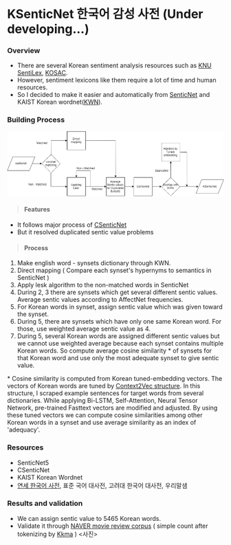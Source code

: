 # KSenticNet 한국어 감성 사전 (Under developing...)

### Overview
- There are several Korean sentiment analysis resources such as [KNU SentiLex](https://github.com/park1200656/KnuSentiLex), [KOSAC](http://word.snu.ac.kr/kosac/).
- However, sentiment lexicons like them require a lot of time and human resources.
- So I decided to make it easier and automatically from [SenticNet](https://sentic.net/) and KAIST Korean wordnet([KWN](http://wordnet.kaist.ac.kr/)).

### Building Process
![KSenticNet Structure](/KsenticNetStructure.png)
> #### Features
- It follows major process of [CSenticNet](https://sentic.net/csenticnet.pdf)
- But it resolved duplicated sentic value problems
> #### Process
1. Make english word - synsets dictionary through KWN.
2. Direct mapping ( Compare each synset's hypernyms to semantics in SenticNet )
3. Apply lesk algorithm to the non-matched words in SenticNet
4. During 2, 3 there are synsets which get several different sentic values. Average sentic values according to AffectNet frequencies.
5. For Korean words in synset, assign sentic value which was given toward the synset.
6. During 5, there are synsets which have only one same Korean word. For those, use weighted average sentic value as 4.
7. During 5, several Korean words are assigned different sentic values but we cannot use weighted average because each synset contains multiple Korean words. So compute average cosine similarity * of synsets for that Korean word and use only the most adequate synset to give sentic value.

\* Cosine similarity is computed from Korean tuned-embedding vectors. The vectors of Korean words are tuned by [Context2Vec structure](https://github.com/SenticNet/context2vec). In this structure, I scraped example sentences for target words from several dictionaries. While applying Bi-LSTM, Self-Attention, Neural Tensor Network, pre-trained Fasttext vectors are modified and adjusted. By using these tuned vectors we can compute cosine similarities among other Korean words in a synset and use average similarity as an index of 'adequacy'.

### Resources
- SenticNet5
- CSenticNet
- KAIST Korean Wordnet
- [연세 한국어 사전](https://ilis.yonsei.ac.kr/ysdic/), 표준 국어 대사전, 고려대 한국어 대사전, 우리말샘

### Results and validation
- We can assign sentic value to 5465 Korean words.
- Validate it through [NAVER movie review corpus](https://github.com/e9t/nsmc) ( simple count after tokenizing by [Kkma](https://github.com/konlpy/kkma) )
<사진>
